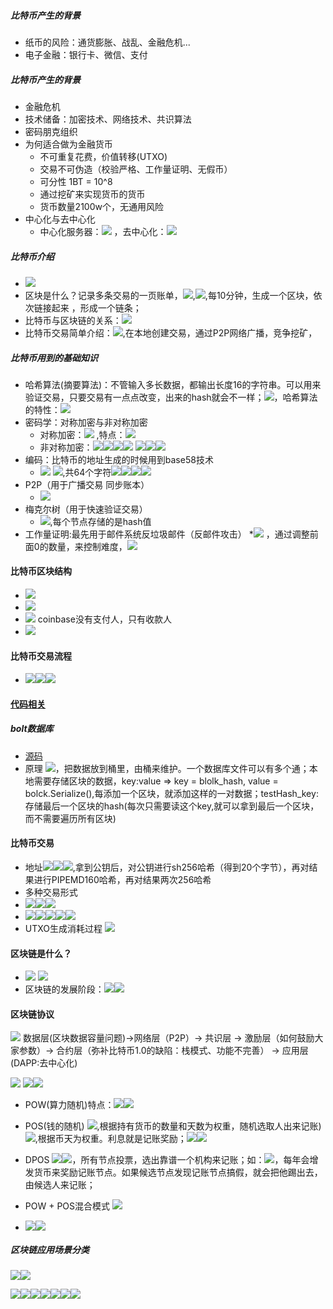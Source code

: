 ##### 比特币产生的背景
* 纸币的风险：通货膨胀、战乱、金融危机...
* 电子金融：银行卡、微信、支付
##### 比特币产生的背景
* 金融危机
* 技术储备：加密技术、网络技术、共识算法
* 密码朋克组织
* 为何适合做为金融货币
	* 不可重复花费，价值转移(UTXO)
	* 交易不可伪造（校验严格、工作量证明、无假币）
	* 可分性 1BT = 10^8
	* 通过挖矿来实现货币的货币
	* 货币数量2100w个，无通用风险 
* 中心化与去中心化
	*  中心化服务器：![](img/01.png) ，去中心化：![](img/002.png)

##### 比特币介绍
* ![](img/003.png)
* 区块是什么？记录多条交易的一页账单，![](img/004.png),![](img/005.png),每10分钟，生成一个区块，依次链接起来 ，形成一个链条；
* 比特币与区块链的关系：![](img/006.png)
* 比特币交易简单介绍：![](img/007.png),在本地创建交易，通过P2P网络广播，竞争挖矿，

##### 比特币用到的基础知识
* 哈希算法(摘要算法)：不管输入多长数据，都输出长度16的字符串。可以用来验证交易，只要交易有一点点改变，出来的hash就会不一样；![](img/008.png)，哈希算法的特性：![](img/009.png)
* 密码学：对称加密与非对称加密
	* 对称加密：![](img/010.png) ,特点：![](img/011.png)
	* 非对称加密：![](img/012.png)![](img/013.png)![](img/014.png)![](img/015.png) ![](img/016.png)![](img/017.png)![](img/018.png)
* 编码：比特币的地址生成的时候用到base58技术
	* ![](img/019.png) ![](img/020.png),共64个字符![](img/021.png)![](img/022.png)![](img/023.png)![](img/024.png)
* P2P（用于广播交易 同步账本）
	* ![](img/025.png)
* 梅克尔树（用于快速验证交易）
	* ![](img/026.png),每个节点存储的是hash值
* 工作量证明:最先用于邮件系统反垃圾邮件（反邮件攻击）
*![](img/027.png) ，通过调整前面0的数量，来控制难度，![](img/028.png)

#### 比特币区块结构
* ![](img/029.png)
* ![](img/030.png)
* ![](img/031.png) coinbase没有支付人，只有收款人
* ![](img/032.png)

#### 比特币交易流程
* ![](img/034.png)![](img/035.png)![](img/033.png)

#### [代码相关](src)
##### bolt数据库
* [源码](https://github.com/boltdb/bolt)
* 原理  ![](img/036.png)，把数据放到桶里，由桶来维护。一个数据库文件可以有多个通；本地需要存储区块的数据，key:value => key = blolk_hash, value = bolck.Serialize(),每添加一个区块，就添加这样的一对数据；testHash_key:存储最后一个区块的hash(每次只需要读这个key,就可以拿到最后一个区块，而不需要遍历所有区块)

#### 比特币交易
* 地址![](img/037.png)![](img/038.png)![](img/039.png),拿到公钥后，对公钥进行sh256哈希（得到20个字节），再对结果进行PIPEMD160哈希，再对结果两次256哈希
* 多种交易形式
* ![](img/040.png)![](img/041.png)![](img/042.png)
* ![](img/043.png)![](img/044.png)![](img/045.png)![](img/046.png)![](img/047.png)
* UTXO生成消耗过程 ![](img/048.png)

#### 区块链是什么？
* ![](img/049.png) ![](img/050.png)
* 区块链的发展阶段：![](img/051.png)![](img/052.png)

#### 区块链协议
![](img/053.png) 数据层(区块数据容量问题)->网络层（P2P）-> 共识层 -> 激励层（如何鼓励大家参数）-> 合约层（弥补比特币1.0的缺陷：栈模式、功能不完善） -> 应用层(DAPP:去中心化)

![](img/054.png) ![](img/055.png)![](img/056.png)
* POW(算力随机)特点：![](img/057.png)![](img/058.png)
* POS(钱的随机)
![](img/059.png),根据持有货币的数量和天数为权重，随机选取人出来记账)![](img/060.png),根据币天为权重。利息就是记账奖励；![](img/061.png)![](img/062.png)

* DPOS
![](img/063.png)![](img/064.png)，所有节点投票，选出靠谱一个机构来记账；如：![](img/065.png)，每年会增发货币来奖励记账节点。如果候选节点发现记账节点搞假，就会把他踢出去，由候选人来记账；

* POW + POS混合模式 ![](img/066.png)
* ![](img/067.png)![](img/068.png)

##### 区块链应用场景分类
![](img/069.png)![](img/070.png)

![](img/071.png)![](img/072.png)![](img/073.png)![](img/074.png)![](img/075.png)![](img/076.png)![](img/077.png)